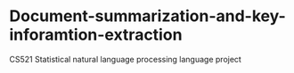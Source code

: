 # Document-summarization-and-key-inforamtion-extraction
CS521 Statistical natural language processing language project
